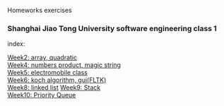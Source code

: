 Homeworks exercises

### Shanghai Jiao Tong University software engineering class 1

index:

[Week2: array, quadratic](https://github.com/kmykoh97/SJTU/tree/master/School/c%2B%2B/homework/w2/)  
[Week4: numbers product, magic string](https://github.com/kmykoh97/SJTU/tree/master/School/c%2B%2B/homework/w4/)  
[Week5: electromobile class](https://github.com/kmykoh97/SJTU/tree/master/School/c%2B%2B/homework/w5/)  
[Week6: koch algorithm, gui(FLTK)](https://github.com/kmykoh97/SJTU/tree/master/School/c%2B%2B/homework/w6/)  
[Week8: linked list](https://github.com/kmykoh97/SJTU/tree/master/School/c%2B%2B/homework/w8/) 
[Week9: Stack](https://github.com/kmykoh97/SJTU/tree/master/School/c%2B%2B/homework/w9/)  
[Week10: Priority Queue](https://github.com/kmykoh97/SJTU/tree/master/School/c%2B%2B/homework/w10/)  